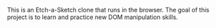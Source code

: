 This is an Etch-a-Sketch clone that runs in the browser. The goal of this project is to learn and practice new DOM manipulation skills. 